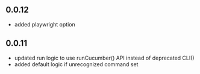 ## 0.0.12

- added playwright option

## 0.0.11

- updated run logic to use runCucumber() API instead of deprecated CLI()
- added default logic if unrecognized command set
